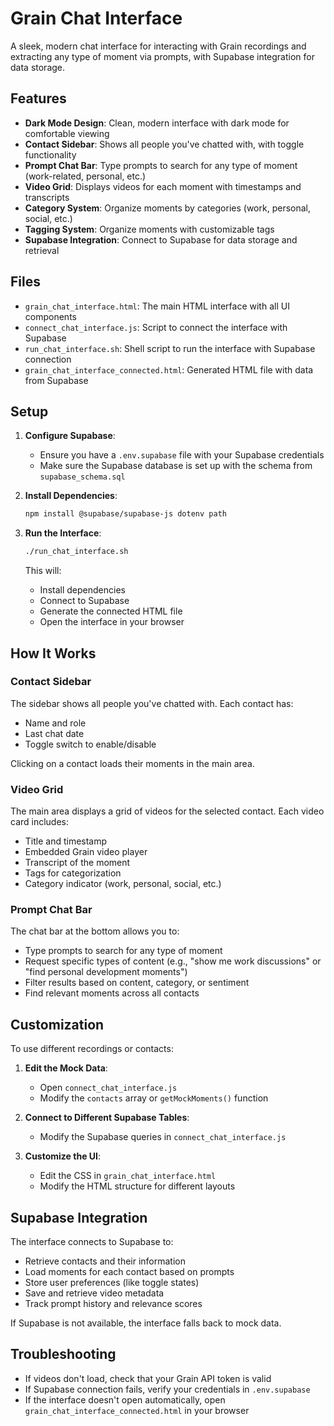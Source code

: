 # Grain Chat Interface

A sleek, modern chat interface for interacting with Grain recordings and extracting any type of moment via prompts, with Supabase integration for data storage.

## Features

- **Dark Mode Design**: Clean, modern interface with dark mode for comfortable viewing
- **Contact Sidebar**: Shows all people you've chatted with, with toggle functionality
- **Prompt Chat Bar**: Type prompts to search for any type of moment (work-related, personal, etc.)
- **Video Grid**: Displays videos for each moment with timestamps and transcripts
- **Category System**: Organize moments by categories (work, personal, social, etc.)
- **Tagging System**: Organize moments with customizable tags
- **Supabase Integration**: Connect to Supabase for data storage and retrieval

## Files

- `grain_chat_interface.html`: The main HTML interface with all UI components
- `connect_chat_interface.js`: Script to connect the interface with Supabase
- `run_chat_interface.sh`: Shell script to run the interface with Supabase connection
- `grain_chat_interface_connected.html`: Generated HTML file with data from Supabase

## Setup

1. **Configure Supabase**:
   - Ensure you have a `.env.supabase` file with your Supabase credentials
   - Make sure the Supabase database is set up with the schema from `supabase_schema.sql`

2. **Install Dependencies**:
   ```bash
   npm install @supabase/supabase-js dotenv path
   ```

3. **Run the Interface**:
   ```bash
   ./run_chat_interface.sh
   ```
   This will:
   - Install dependencies
   - Connect to Supabase
   - Generate the connected HTML file
   - Open the interface in your browser

## How It Works

### Contact Sidebar

The sidebar shows all people you've chatted with. Each contact has:
- Name and role
- Last chat date
- Toggle switch to enable/disable

Clicking on a contact loads their moments in the main area.

### Video Grid

The main area displays a grid of videos for the selected contact. Each video card includes:
- Title and timestamp
- Embedded Grain video player
- Transcript of the moment
- Tags for categorization
- Category indicator (work, personal, social, etc.)

### Prompt Chat Bar

The chat bar at the bottom allows you to:
- Type prompts to search for any type of moment
- Request specific types of content (e.g., "show me work discussions" or "find personal development moments")
- Filter results based on content, category, or sentiment
- Find relevant moments across all contacts

## Customization

To use different recordings or contacts:

1. **Edit the Mock Data**:
   - Open `connect_chat_interface.js`
   - Modify the `contacts` array or `getMockMoments()` function

2. **Connect to Different Supabase Tables**:
   - Modify the Supabase queries in `connect_chat_interface.js`

3. **Customize the UI**:
   - Edit the CSS in `grain_chat_interface.html`
   - Modify the HTML structure for different layouts

## Supabase Integration

The interface connects to Supabase to:
- Retrieve contacts and their information
- Load moments for each contact based on prompts
- Store user preferences (like toggle states)
- Save and retrieve video metadata
- Track prompt history and relevance scores

If Supabase is not available, the interface falls back to mock data.

## Troubleshooting

- If videos don't load, check that your Grain API token is valid
- If Supabase connection fails, verify your credentials in `.env.supabase`
- If the interface doesn't open automatically, open `grain_chat_interface_connected.html` in your browser
